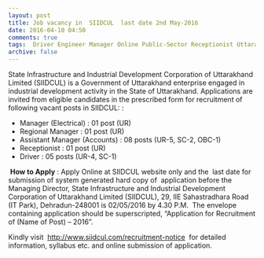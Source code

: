 ```yaml
---
layout: post
title: Job vacancy in  SIIDCUL  last date 2nd May-2016   
date: 2016-04-10 04:50
comments: true
tags:  Driver Engineer Manager Online Public-Sector Receptionist Uttarakhand 
archive: false
---
```

State Infrastructure and Industrial Development Corporation of Uttarakhand Limited (SIIDCUL) is a Government of Uttarakhand enterprise engaged in industrial development activity in the State of Uttarakhand. Applications are invited from eligible candidates in the prescribed form for recruitment of following vacant posts in SIIDCUL: :

- Manager (Electrical) : 01 post (UR)
- Regional Manager : 01 post (UR)
- Assistant Manager (Accounts) : 08 posts (UR-5, SC-2, OBC-1)
- Receptionist : 01 post (UR)
- Driver : 05 posts (UR-4, SC-1)

 **How to Apply** : Apply Online at SIIDCUL website only and the  last date for submission of system generated hard copy of  application before the Managing Director, State Infrastructure and Industrial Development Corporation of Uttarakhand Limited (SIIDCUL), 29, IIE Sahastradhara Road (IT Park), Dehradun-248001 is 02/05/2016 by 4.30 P.M.  The envelope containing application should be superscripted, “Application for Recruitment of (Name of Post) – 2016”.

Kindly visit  <http://www.siidcul.com/recruitment-notice>  for detailed information, syllabus etc. and online submission of application. 